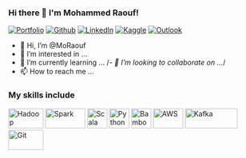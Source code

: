 ### Hi there 👋 I'm Mohammed Raouf!

[![Portfolio](https://img.shields.io/badge/Portfolio-%20Welcome%20to%20my%20Blog-orange)](https://moraouf.github.io/MLwithMo/)
[![Github](https://img.shields.io/badge/-Github-000?style=flat&logo=Github&logoColor=white)](https://github.com/MoRaouf)
[![LinkedIn](https://img.shields.io/badge/-LinkedIn-blue?style=flat&logo=Linkedin&logoColor=white)](https://www.linkedin.com/in/mohammedraouf/)
[![Kaggle](https://img.shields.io/badge/-Kaggle-20beff?style=flat&logo=Kaggle&logoColor=white)](https://www.kaggle.com/mohammedraouf)
[![Outlook](https://img.shields.io/badge/-Outlook-0078D4?style=flat&logo=Microsoft-Outlook&logoColor=white)](mailto:m.raouf.ai@outlook.com)

- 👋 Hi, I’m @MoRaouf
- 👀 I’m interested in ...
- 🌱 I’m currently learning ...
/*- 💞️ I’m looking to collaborate on ...*/
- 📫 How to reach me ...


### My skills include

<p align="left">
	<img title="Hadoop" src="https://raw.githubusercontent.com/Thomas-George-T/Thomas-George-T/master/assets/hadoop.svg" width="70" height="40" />
	<img title="Spark" src="https://raw.githubusercontent.com/Thomas-George-T/Thomas-George-T/master/assets/apache_spark.svg" width="80" height="40" />
	<img title="Scala" src="https://raw.githubusercontent.com/Thomas-George-T/Thomas-George-T/master/assets/scala.svg" width="40" height="40" />
	<img title="Python" src="https://raw.githubusercontent.com/Thomas-George-T/Thomas-George-T/master/assets/python.svg" width="40" height="40" />
	<img title="Bamboo" src="https://raw.githubusercontent.com/Thomas-George-T/Thomas-George-T/master/assets/bamboo.svg" width="40" height="40" />
	<img title="AWS" src="https://raw.githubusercontent.com/Thomas-George-T/Thomas-George-T/master/assets/aws.svg" width="60" height="40" />
	<img title="Kafka" src="https://raw.githubusercontent.com/Thomas-George-T/Thomas-George-T/master/assets/kafka.svg" width="105" height="40" />
	<img title="Git" src="https://raw.githubusercontent.com/Thomas-George-T/Thomas-George-T/master/assets/git.svg" width="70" height="40" />
</p>


<!---
MoRaouf/MoRaouf is a ✨ special ✨ repository because its `README.md` (this file) appears on your GitHub profile.
You can click the Preview link to take a look at your changes.
--->
